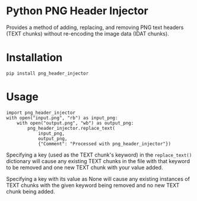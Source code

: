 Python PNG Header Injector
==========================

Provides a method of adding, replacing, and removing PNG text headers
(TEXT chunks) without re-encoding the image data (IDAT chunks).


Installation
============

```
pip install png_header_injector
```


Usage
=====

```
import png_header_injector
with open("input.png", "rb") as input_png:
	with open("output.png", "wb") as output_png:
		png_header_injector.replace_text(
			input_png,
			output_png,
			{"Comment": "Processed with png_header_injector"})
```


Specifying a key (used as the TEXT chunk's keyword) in the
`replace_text()` dictionary will cause any existing TEXT chunks in the
file with that keyword to be removed and one new TEXT chunk with your
value added.

Specifying a key with its value as None will cause any existing
instances of TEXT chunks with the given keyword being removed and no
new TEXT chunk being added.
